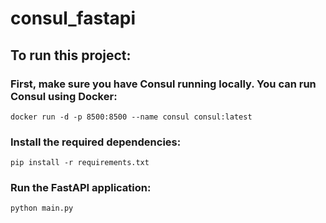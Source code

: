 # consul_fastapi


## To run this project:
### First, make sure you have Consul running locally. You can run Consul using Docker:
```
docker run -d -p 8500:8500 --name consul consul:latest
```
### Install the required dependencies:
```
pip install -r requirements.txt
```
### Run the FastAPI application:
```
python main.py
```